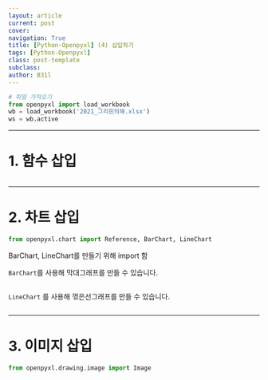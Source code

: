 ```yaml
---
layout: article
current: post
cover:
navigation: True
title: [Python-Openpyxl] (4) 삽입하기
tags: [Python-Openpyxl]
class: post-template
subclass: 
author: B31l
---
```




```python
# 파일 가져오기
from openpyxl import load_workbook
wb = load_workbook('2021_그리핀의해.xlsx')
ws = wb.active
```



---



# 1. 함수 삽입

```python

```



---



# 2. 차트 삽입

```python
from openpyxl.chart import Reference, BarChart, LineChart
```

BarChart, LineChart를 만들기 위해 import 함



`BarChart`를 사용해 막대그래프를 만들 수 있습니다.

```
```



`LineChart` 를 사용해 꺾은선그래프를 만들 수 있습니다.

```python
```



---



# 3. 이미지 삽입

```python
from openpyxl.drawing.image import Image
```

```python
```


